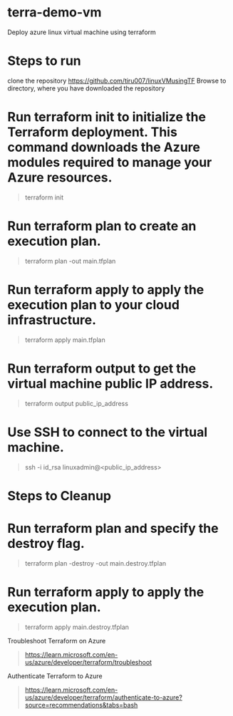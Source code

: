 # terra-demo-vm
Deploy azure linux virtual machine using terraform

# Steps to run
clone the repository
https://github.com/tiru007/linuxVMusingTF
Browse to directory, where you have downloaded the repository

# Run terraform init to initialize the Terraform deployment. This command downloads the Azure modules required to manage your Azure resources.
> terraform init

# Run terraform plan to create an execution plan.
> terraform plan -out main.tfplan

# Run terraform apply to apply the execution plan to your cloud infrastructure.
> terraform apply main.tfplan

# Run terraform output to get the virtual machine public IP address.
> terraform output public_ip_address

# Use SSH to connect to the virtual machine.
> ssh -i id_rsa linuxadmin@<public_ip_address>


# Steps to Cleanup

# Run terraform plan and specify the destroy flag.
> terraform plan -destroy -out main.destroy.tfplan

# Run terraform apply to apply the execution plan.
> terraform apply main.destroy.tfplan

Troubleshoot Terraform on Azure
> https://learn.microsoft.com/en-us/azure/developer/terraform/troubleshoot

Authenticate Terraform to Azure
> https://learn.microsoft.com/en-us/azure/developer/terraform/authenticate-to-azure?source=recommendations&tabs=bash
